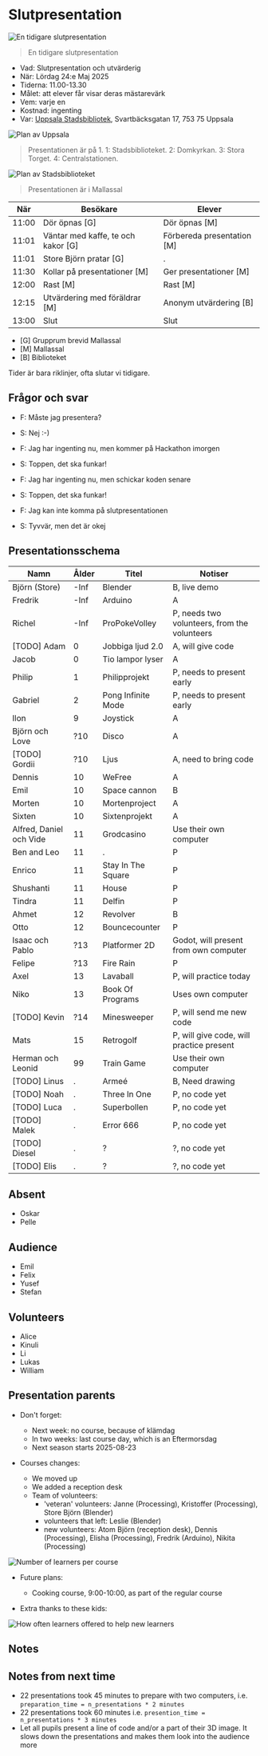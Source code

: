 # Slutpresentation

![En tidigare slutpresentation](../20241207_slutpresentation/IMG_4421.JPEG)

> En tidigare slutpresentation

- Vad: Slutpresentation och utvärderig
- När: Lördag 24:e Maj 2025
- Tiderna: 11.00-13.30
- Målet: att elever får visar deras mästarevärk
- Vem: varje en
- Kostnad: ingenting
- Var: [Uppsala Stadsbibliotek](https://bibliotekuppsala.se/web/arena/stadsbiblioteket),
  Svartbäcksgatan 17, 753 75 Uppsala

![Plan av Uppsala](uppsala_map_annotated.png)

> Presentationen är på 1.
> 1: Stadsbiblioteket.
> 2: Domkyrkan.
> 3: Stora Torget.
> 4: Centralstationen.

![Plan av Stadsbiblioteket](usb_mallassal_annotated.png)

> Presentationen är i Mallassal

När  |Besökare                           | Elever
-----|-----------------------------------|-----------------------
11:00|Dör öpnas [G]                      | Dör öpnas [M]
11:01|Väntar med kaffe, te och kakor [G] | Förbereda presentation [M]
11:01|Store Björn pratar [G]             | .
11:30|Kollar på presentationer  [M]      | Ger presentationer  [M]
12:00|Rast [M]                           | Rast  [M]
12:15|Utvärdering med föräldrar [M]      | Anonym utvärdering [B]
13:00|Slut                               | Slut

- [G] Grupprum brevid Mallassal
- [M] Mallassal
- [B] Biblioteket

Tider är bara riklinjer, ofta slutar vi tidigare.

## Frågor och svar

- F: Måste jag presentera?
- S: Nej :-)

- F: Jag har ingenting nu, men kommer på Hackathon imorgen
- S: Toppen, det ska funkar!

- F: Jag har ingenting nu, men schickar koden senare
- S: Toppen, det ska funkar!

- F: Jag kan inte komma på slutpresentationen
- S: Tyvvär, men det är okej

## Presentationsschema

Namn                          |Ålder|Titel                                  |Notiser
------------------------------|-----|---------------------------------------|------------------
Björn (Store)                 |-Inf |Blender                                |B, live demo
Fredrik                       |-Inf |Arduino                                |A
Richel                        |-Inf |ProPokeVolley                          |P, needs two volunteers, from the volunteers
[TODO] Adam                   |0    |Jobbiga ljud 2.0                       |A, will give code
Jacob                         |0    |Tio lampor lyser                       |A
Philip                        |1    |Philipprojekt                          |P, needs to present early
Gabriel                       |2    |Pong Infinite Mode                     |P, needs to present early
Ilon                          |9    |Joystick                               |A
Björn och Love                |?10  |Disco                                  |A
[TODO] Gordii                 |?10  |Ljus                                   |A, need to bring code
Dennis                        |10   |WeFree                                 |A
Emil                          |10   |Space cannon                           |B
Morten                        |10   |Mortenproject                          |A
Sixten                        |10   |Sixtenprojekt                          |A
Alfred, Daniel och Vide       |11   |Grodcasino                             |Use their own computer
Ben and Leo                   |11   |.                                      |P
Enrico                        |11   |Stay In The Square                     |P
Shushanti                     |11   |House                                  |P
Tindra                        |11   |Delfin                                 |P
Ahmet                         |12   |Revolver                               |B
Otto                          |12   |Bouncecounter                          |P
Isaac och Pablo               |?13  |Platformer 2D                          |Godot, will present from own computer
Felipe                        |?13  |Fire Rain                              |P
Axel                          |13   |Lavaball                               |P, will practice today
Niko                          |13   |Book Of Programs                        |Uses own computer
[TODO] Kevin                  |?14   |Minesweeper                            |P, will send me new code
Mats                          |15   |Retrogolf                              |P, will give code, will practice present
Herman och Leonid             |99    |Train Game                             |Use their own computer
[TODO] Linus                         |.    |Armeé                                  |B, Need drawing
[TODO] Noah                          |.    |Three In One                           |P, no code yet
[TODO] Luca                          |.    |Superbollen                            |P, no code yet
[TODO] Malek                         |.    |Error 666                              |P, no code yet
[TODO] Diesel                        |.    |?                                      |?, no code yet
[TODO] Elis                          |.    |?                                      |?, no code yet

## Absent

- Oskar
- Pelle

## Audience

- Emil
- Felix
- Yusef
- Stefan

## Volunteers

- Alice
- Kinuli
- Li
- Lukas
- William

## Presentation parents

- Don't forget:
    - Next week: no course, because of klämdag
    - In two weeks: last course day, which is an Eftermorsdag
    - Next season starts 2025-08-23

- Courses changes:

    - We moved up
    - We added a reception desk
    - Team of volunteers:
        - 'veteran' volunteers: Janne (Processing), Kristoffer (Processing), Store Björn (Blender)
        - volunteers that left: Leslie (Blender)
        - new volunteers: Atom Björn (reception desk), Dennis (Processing), Elisha (Processing), Fredrik (Arduino), Nikita (Processing)

![Number of learners per course](franvaro_2025_1_n_per_course.png)

- Future plans:

    - Cooking course, 9:00-10:00, as part of the regular course

- Extra thanks to these kids:

![How often learners offered to help new learners](n_offer_help_per_person_2025_1.png)

## Notes

## Notes from next time

- 22 presentations took 45 minutes to prepare with two computers,
  i.e. `preparation_time = n_presentations * 2 minutes`
- 22 presentations took 60 minutes
  i.e. `presention_time = n_presentations * 3 minutes`
- Let all pupils present a line of code and/or a part of their 3D image.
  It slows down the presentations and makes them look into the audience more

